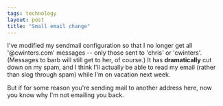 ```yaml
---
tags: technology
layout: post
title: "Small email change"
---
```




I've modified my sendmail configuration so that I no longer get all '@cwinters.com' messages -- only those sent to 'chris' or 'cwinters'. (Messages to barb will still get to her, of course.) It has <b>dramatically</b> cut down on my spam, and I think I'll actually be able to read my email (rather than slog through spam) while I'm on vacation next week.

<p>But if for some reason you're sending mail to another address here, now you know why I'm not emailing you back.</p>


